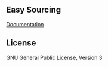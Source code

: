 ## Easy Sourcing

[Documentation](https://alikelleci.github.io/easysourcing)



## License
GNU General Public License, Version 3

